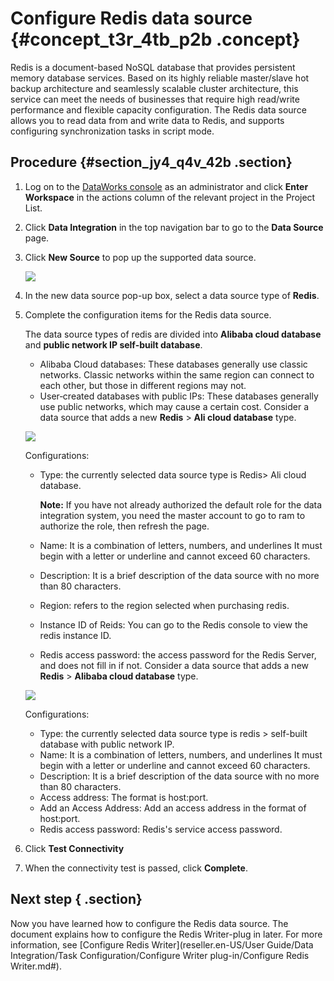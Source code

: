 # Configure Redis data source {#concept_t3r_4tb_p2b .concept}

Redis is a document-based NoSQL database that provides persistent memory database services. Based on its highly reliable master/slave hot backup architecture and seamlessly scalable cluster architecture, this service can meet the needs of businesses that require high read/write performance and flexible capacity configuration. The Redis data source allows you to read data from and write data to Redis, and supports configuring synchronization tasks in script mode.

## Procedure {#section_jy4_q4v_42b .section}

1.  Log on to the [DataWorks console](https://partners-intl.aliyun.com) as an administrator and click **Enter Workspace** in the actions column of the relevant project in the Project List.
2.  Click **Data Integration** in the top navigation bar to go to the **Data Source** page.
3.  Click **New Source** to pop up the supported data source.

    ![](http://static-aliyun-doc.oss-cn-hangzhou.aliyuncs.com/assets/img/16212/15396618507592_en-US.png)

4.  In the new data source pop-up box, select a data source type of **Redis**.
5.  Complete the configuration items for the Redis data source.

    The data source types of redis are divided into **Alibaba cloud database** and **public network IP self-built database**.

    -   Alibaba Cloud databases: These databases generally use classic networks. Classic networks within the same region can connect to each other, but those in different regions may not.
    -   User‑created databases with public IPs: These databases generally use public networks, which may cause a certain cost.
    Consider a data source that adds a new **Redis** \> **Ali cloud database** type.

    ![](http://static-aliyun-doc.oss-cn-hangzhou.aliyuncs.com/assets/img/16212/15396618507593_en-US.png)

    Configurations:

    -   Type: the currently selected data source type is Redis\> Ali cloud database.

        **Note:** If you have not already authorized the default role for the data integration system, you need the master account to go to ram to authorize the role, then refresh the page.

    -   Name: It is a combination of letters, numbers, and underlines It must begin with a letter or underline and cannot exceed 60 characters.
    -   Description: It is a brief description of the data source with no more than 80 characters.
    -   Region: refers to the region selected when purchasing redis.
    -   Instance ID of Reids: You can go to the Redis console to view the redis instance ID.
    -   Redis access password: the access password for the Redis Server, and does not fill in if not.
    Consider a data source that adds a new **Redis** \> **Alibaba cloud database** type.

    ![](http://static-aliyun-doc.oss-cn-hangzhou.aliyuncs.com/assets/img/16212/15396618507594_en-US.png)

    Configurations:

    -   Type: the currently selected data source type is redis \> self-built database with public network IP.
    -   Name: It is a combination of letters, numbers, and underlines It must begin with a letter or underline and cannot exceed 60 characters.
    -   Description: It is a brief description of the data source with no more than 80 characters.
    -   Access address: The format is host:port.
    -   Add an Access Address: Add an access address in the format of host:port.
    -   Redis access password: Redis's service access password.
6.  Click **Test Connectivity**
7.  When the connectivity test is passed, click **Complete**.

## Next step { .section}

Now you have learned how to configure the Redis data source. The document explains how to configure the Redis Writer-plug in later. For more information, see [Configure Redis Writer](reseller.en-US/User Guide/Data Integration/Task Configuration/Configure Writer plug-in/Configure Redis Writer.md#).


